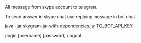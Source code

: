 All message from skype account to telegram.

To send answer in skype chat use replying message in bot chat.

java -jar skygram-jar-with-dependencies.jar TG_BOT_API_KEY

/login [username] [password]
/logout